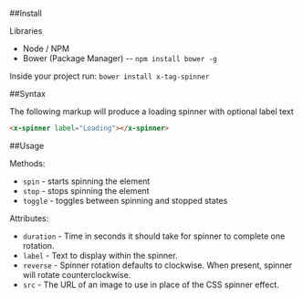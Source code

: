 
##Install

Libraries
- Node / NPM
- Bower (Package Manager)
-- `npm install bower -g`

Inside your project run:
`bower install x-tag-spinner`

##Syntax

The following markup will produce a loading spinner with optional label text

```html
<x-spinner label="Loading"></x-spinner>
```

##Usage

Methods:
- `spin` - starts spinning the element
- `stop` - stops spinning the element
- `toggle` - toggles between spinning and stopped states

Attributes:
- `duration` - Time in seconds it should take for spinner to complete one rotation.
- `label` - Text to display within the spinner.
- `reverse` - Spinner rotation defaults to clockwise. When present, spinner will rotate counterclockwise.
- `src` - The URL of an image to use in place of the CSS spinner effect.


